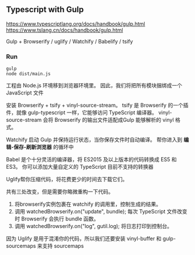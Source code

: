 ## Typescript with Gulp
https://www.typescriptlang.org/docs/handbook/gulp.html
https://www.tslang.cn/docs/handbook/gulp.html

Gulp + Browserify / uglify / Watchify / Babelify / tsify

### Run

```
gulp
node dist/main.js
```

工程由 Node.js 环境移到浏览器环境里。 因此，我们将把所有模块捆绑成一个 JavaScript 文件

安装 Browserify + tsify + vinyl-source-stream。 tsify 是 Browserify 的一个插件，就像 gulp-typescript 一样，它能够访问 TypeScript 编译器。 vinyl-source-stream 会将 Browserify 的输出文件适配成Gulp 能够解析的 vinyl 格式。

Watchify 启动 Gulp 并保持运行状态，当你保存文件时自动编译。 帮你进入到 **编辑-保存-刷新浏览器** 的循环中

Babel 是个十分灵活的编译器，将 ES2015 及以上版本的代码转换成 ES5 和 ES3。 你可以添加大量自定义的 TypeScript 目前不支持的转换器

Uglify帮你压缩代码，将花费更少的时间去下载它们。

共有三处改变，但是需要你略微重构一下代码。
1. 将browserify实例包裹在 watchify 的调用里，控制生成的结果。
1. 调用 watchedBrowserify.on("update", bundle); 每次 TypeScript 文件改变时 Browserify 会执行 bundle 函数。
1. 调用 watchedBrowserify.on("log", gutil.log); 将日志打印到控制台。

因为 Uglify 是用于混淆你的代码，所以我们还要安装 vinyl-buffer 和 gulp-sourcemaps 来支持 sourcemaps
